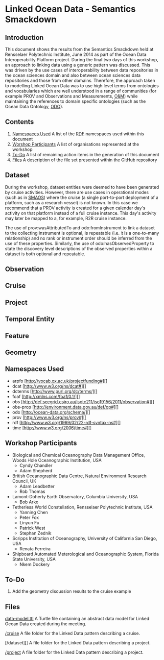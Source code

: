 Linked Ocean Data - Semantics Smackdown
=======================================

Introduction
------------

This document shows the results from the Semantics Smackdown held at 
Rensselaer Polytechnic Institute, June 2014 as part of the Ocean Data 
Interoperability Platform project. During the final two days of this 
workshop, an approach to linking data using a generic pattern was discussed. 
This was driven by the use cases of interoperability between data 
repositories in the ocean sciences domain and also between ocean sciences data 
repositories and those from other domains. Therefore, the approach taken to 
modelling Linked Ocean Data was to use high level terms from ontologies and 
vocabularies which are well understood in a range of communities (for example 
PROV and Observations and Measurements, [O&M][om]) while maintaining the 
references to domain specific ontologies (such as the Ocean Data Ontology, 
[ODO][odo]). 

Contents
--------

1. [Namespaces Used][] A list of the [RDF][rdf] namespaces used within 
this document
2. [Worshop Participants][] A list of organisations represented at the 
workshop
3. [To-Do][] A list of remaining action items in the generation of this 
document
4. [Files][] A description of the file set presented within the GitHub 
repository

Dataset
-------
During the workshop, dataset entities were deemed to have been generated by
cruise activities. However, there are use cases in operational modes (such
as in [SMAOS][samos]) where the cruise (a single port-to-port deployment of 
a platform, such as a research vessel) is not known. In this case we 
recommend that a PROV activity is created for a given calendar day's activity
on that platform instead of a full cruise instance. This day's activity may
later be mapped to a, for example, R2R cruise instance.

The use of prov:wasAttributedTo and odo:fromInstrument to link a dataset to 
the collecting instrument is optional, is repeatable (i.e. it is a one-to-many
relationship) and no rank or instrument order should be inferred from the use
of these properties. Similarly, the use of odo:hasObservedProperty to state 
the discovery level descriptions of the observed properties within a dataset is
both optional and repeatable.

Observation
-----------

Cruise
------

Project
-------

Temporal Entity
---------------

Feature
-------

Geometry
--------

Namespaces Used
---------------
+ arpfo [http://vocab.ox.ac.uk/projectfunding#][]
+ dcat [http://www.w3.org/ns/dcat#][]
+ dcterms [http://www.purl.org/dc/terms/][]
+ foaf [http://xmlns.com/foaf/0.1/][]
+ obs [http://def.seegrid.csiro.au/isotc211/iso19156/2011/observation#][]
+ obs-prop [http://environment.data.gov.au/def/op#][]
+ odo [http://ocean-data.org/schema/][]
+ prov [http://www.w3.org/ns/prov#][]
+ rdf [http://www.w3.org/1999/02/22-rdf-syntax-ns#][]
+ time [http://www.w3.org/2006/time#][]

Workshop Participants
---------------------
+ Biological and Chemical Oceanography Data Management Office, Woods Hole 
Oceanographic Institution, USA
  - Cyndy Chandler
  - Adam Shepherd
+ British Oceanographic Data Centre, Natural Environment Research Council, UK
  - Adam Leadbetter
  - Rob Thomas
+ Lamont-Doherty Earth Observatory, Columbia University, USA
  - Bob Arko
+ Tetherless World Constellation, Rensselaer Polytechnic Institute, USA
  - Yanning Chen
  - Peter Fox
  - Linyun Fu
  - Patrick West
  - Stephan Zednik
+ Scripps Institution of Oceanography, University of California San Diego, USA
  - Renata Ferreira
+ Shipboard Automated Meterological and Oceanographic System, 
Florida State University, USA
  - Nkem Dockery

To-Do
-----
1. Add the geometry discussion results to the cruise example

Files
-----
[data-model.ttl][] A Turtle file containing an abstract data model for Linked 
Ocean Data created during the meeting.

[/cruise][] A file folder for the Linked Data pattern describing a cruise.

[/dataset][] A file folder for the Linked Data pattern describing a project.

[/project][] A file folder for the Linked Data pattern describing a project.

[//]: # (Reference link declarations)
[/cruise]: https://github.com/LinkedOceanData/smackdown-results/tree/master/cruise
[/cruise]: https://github.com/LinkedOceanData/smackdown-results/tree/master/dataset
[/project]: https://github.com/LinkedOceanData/smackdown-results/tree/master/project
[data-model.ttl]: https://github.com/LinkedOceanData/smackdown-results/blob/master/data_model.ttl
[Files]: #files
[http://def.seegrid.csiro.au/isotc211/iso19156/2011/observation#]: http://def.seegrid.csiro.au/isotc211/iso19156/2011/observation#
[http://environment.data.gov.au/def/op#]: http://environment.data.gov.au/def/op#
[http://ocean-data.org/schema/]: http://ocean-data.org/schema/
[http://www.purl.org/dc/terms/]: http://www.purl.org/dc/terms/
[http://vocab.ox.ac.uk/projectfunding#]: http://vocab.ox.ac.uk/projectfunding#
[http://www.w3.org/1999/02/22-rdf-syntax-ns#]: http://www.w3.org/1999/02/22-rdf-syntax-ns#
[http://www.w3.org/2006/time#]: http://www.w3.org/2006/time#
[http://www.w3.org/ns/dcat#]: http://www.w3.org/ns/dcat#
[http://www.w3.org/ns/prov#]: http://www.w3.org/ns/prov#
[http://xmlns.com/foaf/0.1/]: http://xmlns.com/foaf/0.1/
[Namespaces Used]: #namespaces-used
[odo]: http://www.ocean-data.org/
[om]: http://www.opengeospatial.org/standards/om
[prov]: http://www.w3.org/TR/2013/NOTE-prov-overview-20130430/
[rdf]: http://www.w3.org/RDF/
[samos]: http://samos.coaps.fsu.edu/html/
[To-Do]: #to-do
[Worshop Participants]: #workshop-participants